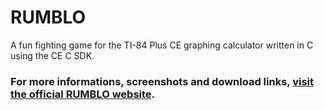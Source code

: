# RUMBLO
A fun fighting game for the TI-84 Plus CE graphing calculator written in C using the CE C SDK.

### For more informations, screenshots and download links, [visit the official RUMBLO website](https://techcrafter.github.io/RUMBLO).
